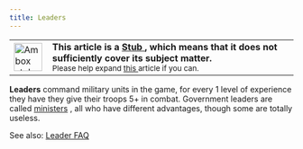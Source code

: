 ```yaml
---
title: Leaders
---
```

 <table class="metadata plainlinks ambox ambox-notice" style=""><tbody><tr><td class="mbox-image"><div style="width: 52px;"><a class="image" href="/wiki/File:Ambox_stub.png"><img alt="Ambox stub.png" data-file-height="150" data-file-width="150" data-url="https://central.paradoxwikis.com/images/thumb/c/c0/Ambox_stub.png/50px-Ambox_stub.png" decoding="async" height="50" loading="lazy" src="https://central.paradoxwikis.com/images/thumb/c/c0/Ambox_stub.png/50px-Ambox_stub.png" srcset="https://central.paradoxwikis.com/images/thumb/c/c0/Ambox_stub.png/75px-Ambox_stub.png 1.5x, https://central.paradoxwikis.com/images/thumb/c/c0/Ambox_stub.png/100px-Ambox_stub.png 2x" width="50"></a></div></td><td class="mbox-text" style=""><b>This article is a <a href="/wiki/Template:Stub" title="Template:Stub">Stub </a>, which means that it does not sufficiently cover its subject matter.</b><br><small>Please help expand <a class="external text" href="https://hoi2.paradoxwikis.com/index.php?title=Leaders&amp;action=edit" rel="nofollow">this </a>article if you can.</small></td></tr></tbody></table>

  
**Leaders** command military units in the game, for every 1 level of experience they have they give their troops 5+ in combat. Government leaders are called [ministers](/wiki/index.php?title=Ministers&action=edit&redlink=1 "Ministers (page does not exist)") , all who have different advantages, though some are totally useless.

See also: [Leader FAQ](/wiki/Leader_FAQ "Leader FAQ")